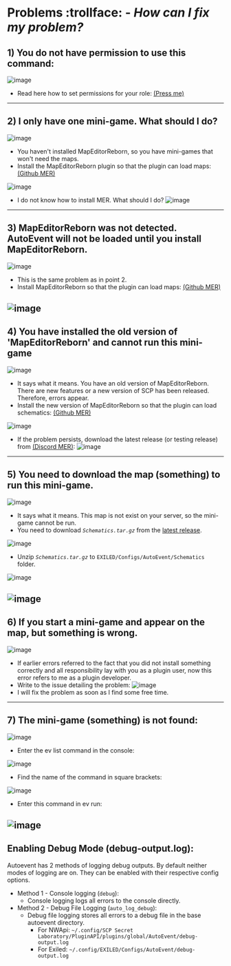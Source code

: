 # Problems :trollface: - *How can I fix my problem?*
## 1) You do not have permission to use this command:
![image](https://github.com/user-attachments/assets/b96bbf64-e981-4f9a-8200-eb1aab1b8014)
- Read here how to set permissions for your role: [(Press me)](https://github.com/RisottoMan/AutoEvent/blob/main/Docs/Installation.md)
---
## 2) I only have one mini-game. What should I do?
![image](https://github.com/user-attachments/assets/c40ac4d8-7753-4627-bf39-d514d53c3b98)
- You haven't installed MapEditorReborn, so you have mini-games that won't need the maps.
- Install the MapEditorReborn plugin so that the plugin can load maps: [(Github MER)](https://github.com/Michal78900/MapEditorReborn/releases/latest)

![image](https://github.com/user-attachments/assets/312135a9-9106-4b86-805f-5c74d8024ff2)

- I do not know how to install MER. What should I do?
![image](https://github.com/user-attachments/assets/7b5eca02-a64c-4476-b138-e30c98881a5f)

---
## 3) MapEditorReborn was not detected. AutoEvent will not be loaded until you install MapEditorReborn.
![image](https://github.com/user-attachments/assets/818a486e-d6f2-4a32-80af-434f24515625)
- This is the same problem as in point 2. 
- Install MapEditorReborn so that the plugin can load maps: [(Github MER)](https://github.com/Michal78900/MapEditorReborn/releases/latest)

![image](https://github.com/user-attachments/assets/312135a9-9106-4b86-805f-5c74d8024ff2)
---
## 4) You have installed the old version of 'MapEditorReborn' and cannot run this mini-game
![image](https://github.com/user-attachments/assets/e66573f4-1899-43a7-9724-01d3c9cd97ec)
- It says what it means. You have an old version of MapEditorReborn. There are new features or a new version of SCP has been released. Therefore, errors appear.
- Install the new version of MapEditorReborn so that the plugin can load schematics: [(Github MER)](https://github.com/Michal78900/MapEditorReborn/releases/latest)

![image](https://github.com/user-attachments/assets/312135a9-9106-4b86-805f-5c74d8024ff2)
- If the problem persists, download the latest release (or testing release) from [(Discord MER)](https://discord.gg/JwAfeSd79u): 
![image](https://github.com/user-attachments/assets/d6ed4a8d-5dfc-42a4-818e-5924b6215438)

---
## 5) You need to download the map (something) to run this mini-game.
![image](https://github.com/user-attachments/assets/1a71fb4f-08b3-4411-a693-25ac9aae26f6)
- It says what it means. This map is not exist on your server, so the mini-game cannot be run.
- You need to download *``Schematics.tar.gz``* from the [latest release](https://github.com/RisottoMan/AutoEvent/releases/latest).

![image](https://github.com/user-attachments/assets/469eab25-2f94-4414-87dc-7402a5068aaf)
- Unzip *``Schematics.tar.gz``* to ``EXILED/Configs/AutoEvent/Schematics`` folder.

![image](https://github.com/user-attachments/assets/1797ee0b-ed3d-42a5-9fea-546bdf8bca12)

![image](https://github.com/user-attachments/assets/02185f33-dbee-4b56-ae6d-73b7910cd0ef)
---
## 6) If you start a mini-game and appear on the map, but something is wrong.

![image](https://github.com/user-attachments/assets/934b43a1-8802-48be-9c95-b84fe25103b9)
- If earlier errors referred to the fact that you did not install something correctly and all responsibility lay with you as a plugin user, now this error refers to me as a plugin developer.
- Write to the issue detailing the problem:
![image](https://github.com/user-attachments/assets/2a47ffca-c06e-42d1-9516-71d7018abfbd)
- I will fix the problem as soon as I find some free time.
---
## 7) The mini-game (something) is not found:

![image](https://github.com/user-attachments/assets/7c828cec-1c5c-4f50-a4d1-9e22ebd961e7)

- Enter the ev list command in the console:

![image](https://github.com/user-attachments/assets/a25398ca-15d1-452f-b555-7a4ad5522db1)
- Find the name of the command in square brackets:

![image](https://github.com/user-attachments/assets/432b6513-ca13-496c-858a-95a7b2b90866)
- Enter this command in ev run:

![image](https://github.com/user-attachments/assets/fff98a27-b4ac-47e4-8610-a05c3f0f40a6)
---- 
## Enabling Debug Mode (debug-output.log): 
Autoevent has 2 methods of logging debug outputs. By default neither modes of logging are on. They can be enabled with their respective config options.
- Method 1 - Console logging (`debug`):
   - Console logging logs all errors to the console directly.
- Method 2 - Debug File Logging (`auto_log_debug`):
   - Debug file logging stores all errors to a debug file in the base autoevent directory. 
     - For NWApi: `~/.config/SCP Secret Laboratory/PluginAPI/plugins/global/AutoEvent/debug-output.log`
     - For Exiled: `~/.config/EXILED/Configs/AutoEvent/debug-output.log`
